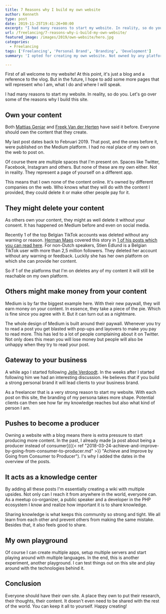 ```yaml
---
title: 7 Reasons why I build my own website
author: Kenneth
type: post
date: 2019-11-25T19:41:26+00:00
excerpt: "I had many reasons to start my website. In reality, so do you. Let's go over some of the reasons why I build this site."
url: /freelancing/7-reasons-why-i-build-my-own-website/
featured_image: /images/2019/own-website/hero.jpg
categories:
  - Freelancing
tags: ['Freelancing', 'Personal Brand', 'Branding', 'Development']
summary: 'I opted for creating my own website. Not owned by any platform like Medium, dev.to. In this post I explain why I did this and why you should too.'

---
```

First of all welcome to my website! At this point, it's just a blog and a reference to the vlog. But in the future, I hope to add some more pages that will represent who I am, what I do and where I will speak.

I had many reasons to start my website. In reality, so do you. Let's go over some of the reasons why I build this site.

## Own your content

Both [Mattias Geniar](https://twitter.com/mattiasgeniar "Mattias Geniar Twitter") and [Freek Van der Herten](https://twitter.com/freekmurze "Freek Van der Herten Twitter") have said it before. Everyone should own the content that they create.

My last post dates back to Februari 2019. That post, and the ones before it, were published on the Medium platform. I had no real place of my own on the web to post on.

Of course there are multiple spaces that I'm present on. Spaces like Twitter, Facebook, Instagram and others. But none of these are my own either. Not in reality. They represent a page of yourself on a different app.

This means that I own none of the content online. It's owned by different companies on the web. Who knows what they will do with the content I provided, they could delete it or make other people pay for it.

## They might delete your content

As others own your content, they might as well delete it without your consent. It has happened on Medium before and even on social media.

Recently 1 of the top Belgian TikTok accounts was deleted without any warning or reason. [Herman Maes](https://twitter.com/Dailybits "Herman Maes Twitter") covered this story in [1 of his posts which you can read here](https://www.dailybits.be/item/social-media-own-media-strategie/ "Daily bits: Social Media Own Media Strategy"). For non-Dutch speakers, Stien Edlund is a Belgian TikTok user with more than 2,5 million followers. They deleted her account without any warning or feedback. Luckily she has her own platform on which she can provide her content.

So if 1 of the platforms that I'm on deletes any of my content it will still be reachable on my own platform.

## Others might make money from your content

Medium is by far the biggest example here. With their new paywall, they will earn money on your content. In essence, they take a piece of the pie. Which is fine since you agree with it. But it can turn out as a nightmare. 

The whole design of Medium is built around their paywall. Whenever you try to read a post you get blasted with pop-ups and layovers to make you pay to read more. This has led to a lot of people complaining about it on Twitter. Not only does this mean you will lose money but people will also be unhappy when they try to read your post.

## Gateway to your business

A while ago I started following [Jelle Verdoodt](https://twitter.com/JelleVerdoodt "Jelle Verdoodt Twitter"). In the weeks after I started following him we had an interesting discussion. He believes that if you build a strong personal brand it will lead clients to your business brand.

As a freelancer that is a very strong reason to start my website. With each post on this site, the branding of my persona takes more shape. Potential clients can then see how far my knowledge reaches but also what kind of person I am.

## Pushes to become a producer

Owning a website with a blog means there is extra pressure to start producing more content. In the past, I already made [a post about being a producer instead of consumer]({{< ref "2018-03-24-achieve-and-improve-by-going-from-consumer-to-producer.md" >}} "Achieve and Improve by Going from Consumer to Producer"). I's why I added the dates in the overview of the posts. 

## It acts as a knowledge center

By adding all these posts I'm essentially creating a wiki with multiple upsides. Not only can I reach it from anywhere in the world, everyone can. As a meetup co-organizer, a public speaker and a developer in the PHP ecosystem I know and realize how important it is to share knowledge.

Sharing knowledge is what keeps this community so strong and tight. We all learn from each other and prevent others from making the same mistake. Besides that, it also feels good to share.

## My own playground

Of course I can create multiple apps, setup multiple servers and start playing around with multiple languages. In the end, this is another experiment, another playground. I can test things out on this site and play around with the technologies behind it.

## Conclusion

Everyone should have their own site. A place they own to put their research, their thoughts, their content. It doesn't even need to be shared with the rest of the world. You can keep it all to yourself. Happy creating!